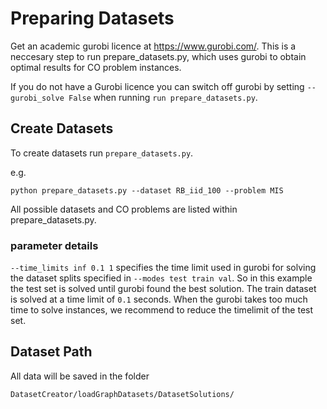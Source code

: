 # Preparing Datasets

Get an academic gurobi licence at https://www.gurobi.com/.
This is a neccesary step to run prepare_datasets.py, which uses gurobi to obtain optimal results for CO problem instances.

If you do not have a Gurobi licence you can switch off gurobi by setting `--gurobi_solve False` when running `run prepare_datasets.py`.

## Create Datasets

To create datasets run `prepare_datasets.py`.

e.g.
```setup
python prepare_datasets.py --dataset RB_iid_100 --problem MIS
```

All possible datasets and CO problems are listed within prepare_datasets.py.

### parameter details

`--time_limits inf 0.1 1` specifies the time limit used in gurobi for solving the dataset splits specified in `--modes test train val`. 
So in this example the test set is solved until gurobi found the best solution. The train dataset is solved at a time limit of `0.1` seconds.
When the gurobi takes too much time to solve instances, we recommend to reduce the timelimit of the test set. 



## Dataset Path
All data will be saved in the folder
```
DatasetCreator/loadGraphDatasets/DatasetSolutions/
```

